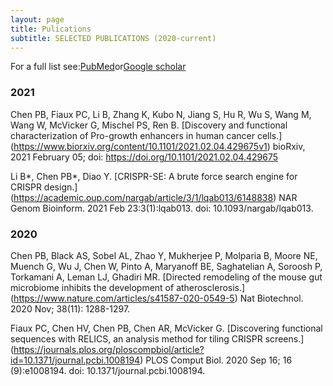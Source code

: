 ```yaml
---
layout: page
title: Pulications
subtitle: SELECTED PUBLICATIONS (2020-current)
---
```


For a full list see:[PubMed](https://pubmed.ncbi.nlm.nih.gov/?term=%22Chen+Poshen+B%22%5BAuthor%5D)or[Google scholar](https://scholar.google.com/citations?hl=en&tzom=420&user=SI56lVsAAAAJ)


### 2021

Chen PB, Fiaux PC, Li B, Zhang K, Kubo N, Jiang S, Hu R, Wu S, Wang M, Wang W, McVicker G, Mischel PS, Ren B. 
[Discovery and functional characterization of Pro-growth enhancers in human cancer cells.] (https://www.biorxiv.org/content/10.1101/2021.02.04.429675v1)
bioRxiv, 2021 February 05; doi: https://doi.org/10.1101/2021.02.04.429675

Li B*, Chen PB*, Diao Y. 
[CRISPR-SE: A brute force search engine for CRISPR design.] (https://academic.oup.com/nargab/article/3/1/lqab013/6148838) 
NAR Genom Bioinform. 2021 Feb 23:3(1):lqab013. doi: 10.1093/nargab/lqab013.

### 2020

Chen PB, Black AS, Sobel AL, Zhao Y, Mukherjee P, Molparia B, Moore NE, Muench G, Wu J, Chen W, Pinto A, Maryanoff BE, Saghatelian A, Soroosh P, Torkamani A, Leman LJ, Ghadiri MR. 
[Directed remodeling of the mouse gut microbiome inhibits the development of atherosclerosis.] (https://www.nature.com/articles/s41587-020-0549-5) 
Nat Biotechnol. 2020 Nov; 38(11): 1288-1297.

Fiaux PC, Chen HV, Chen PB, Chen AR, McVicker G. 
[Discovering functional sequences with RELICS, an analysis method for tiling CRISPR screens.] (https://journals.plos.org/ploscompbiol/article?id=10.1371/journal.pcbi.1008194) 
PLOS Comput Biol. 2020 Sep 16; 16 (9):e1008194. doi: 10.1371/journal.pcbi.1008194.



